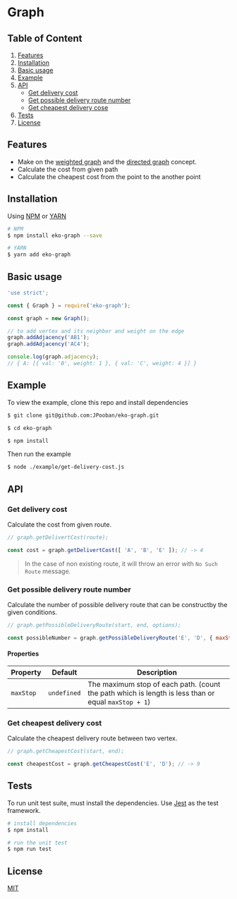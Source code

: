 # Graph

## Table of Content
1. [Features](#features)
2. [Installation](#install)
3. [Basic usage](#basic-usage)
4. [Example](#example)
5. [API](#api)
    - [Get delivery cost](#api.get-delivery-cost)
    - [Get possible delivery route number](#api.get-possible-delivery-route-number)
    - [Get cheapest delivery cose](#api.get-cheapest-delivery-cos)
6. [Tests](#tests)
7. [License](#license)

## Features
- Make on the [weighted graph](https://en.wikipedia.org/wiki/Graph_(discrete_mathematics)#Weighted_graph) and the [directed graph](https://en.wikipedia.org/wiki/Directed_graph) concept.
- Calculate the cost from given path
- Calculate the cheapest cost from the point to the another point

## Installation <a name="install"></a>
Using [NPM](https://www.npmjs.com/package/eko-graph) or [YARN](https://yarnpkg.com/package/eko-graph)

```bash
# NPM
$ npm install eko-graph --save

# YARN
$ yarn add eko-graph
```

## Basic usage <a name="basic-usage"></a>

```js
'use strict';

const { Graph } = require('eko-graph');

const graph = new Graph();

// to add vertex and its neighbor and weight on the edge
graph.addAdjacency('AB1');
graph.addAdjacency('AC4');

console.log(graph.adjacency);
// { A: [{ val: 'B', weight: 1 }, { val: 'C', weight: 4 }] }
```

## Example <a name="example"></a>

To view the example, clone this repo and install dependencies

```bash
$ git clone git@github.com:JPooban/eko-graph.git

$ cd eko-graph

$ npm install
```

Then run the example

```bash
$ node ./example/get-delivery-cost.js
```

## API <a name="api"></a>

### Get delivery cost <a name="api.get-delivery-cost"></a>
Calculate the cost from given route.

```js
// graph.getDelivertCost(route);

const cost = graph.getDelivertCost([ 'A', 'B', 'E' ]); // -> 4
```

> In the case of non existing route, it will throw an error with `No Such Route` message.

### Get possible delivery route number <a name="api.get-possible-delivery-route-number"></a>

Calculate​ ​the​ ​number​ ​of​ ​possible​ ​delivery​ ​route​ ​that​ ​can​ ​be​ ​construct​ ​by​ ​the​ ​given conditions.

```js
// graph.getPossibleDeliveryRoute(start, end, options);

const possibleNumber = graph.getPossibleDeliveryRoute('E', 'D', { maxStop: 4 }); // -> 4
```

#### Properties
|  Property  |   Default   | Description |
|------------|-------------|-------------|
| `maxStop`  | `undefined` | The maximum stop of each path. (count the path which is length is less than or equal `maxStop + 1`) |

### Get cheapest delivery cost <a name="api.get-cheapest-delivery-cost"></a>

Calculate​ ​the​ ​cheapest​ ​delivery​ ​route​ ​between​ ​two​ vertex.

```js
// graph.getCheapestCost(start, end);

const cheapestCost = graph.getCheapestCost('E', 'D'); // -> 9
```


## Tests <a name="tests"></a>

To run unit test suite, must install the dependencies. Use [Jest](https://jestjs.io/en/) as the test framework.

```bash
# install dependencies
$ npm install

# run the unit test
$ npm run test
```

## License <a name="license"></a>
[MIT](https://github.com/JPooban/eko-graph/blob/main/LICENSE)

